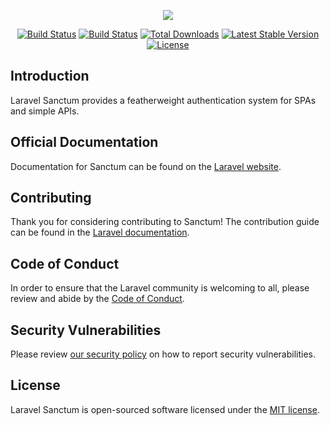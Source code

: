 <p align="center"><img src="https://laravel.com/assets/img/components/logo-sanctum.svg"></p>

<p align="center">
<a href="https://github.com/laravel/sanctum/actions"><img src="https://github.com/laravel/sanctum/workflows/tests/badge.svg" alt="Build Status"></a>
<a href="https://travis-ci.org/laravel/sanctum"><img src="https://travis-ci.org/laravel/sanctum.svg" alt="Build Status"></a>
<a href="https://packagist.org/packages/laravel/sanctum"><img src="https://poser.pugx.org/laravel/sanctum/d/total.svg" alt="Total Downloads"></a>
<a href="https://packagist.org/packages/laravel/sanctum"><img src="https://poser.pugx.org/laravel/sanctum/v/stable.svg" alt="Latest Stable Version"></a>
<a href="https://packagist.org/packages/laravel/sanctum"><img src="https://poser.pugx.org/laravel/sanctum/license.svg" alt="License"></a>
</p>

## Introduction

Laravel Sanctum provides a featherweight authentication system for SPAs and simple APIs.

## Official Documentation

Documentation for Sanctum can be found on the [Laravel website](https://laravel.com/docs/master/sanctum).

## Contributing

Thank you for considering contributing to Sanctum! The contribution guide can be found in the [Laravel documentation](https://laravel.com/docs/contributions).

## Code of Conduct

In order to ensure that the Laravel community is welcoming to all, please review and abide by the [Code of Conduct](https://laravel.com/docs/contributions#code-of-conduct).

## Security Vulnerabilities

Please review [our security policy](https://github.com/laravel/sanctum/security/policy) on how to report security vulnerabilities.

## License

Laravel Sanctum is open-sourced software licensed under the [MIT license](LICENSE.md).
